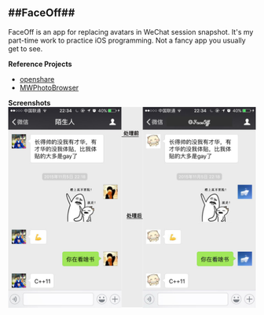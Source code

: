 ##FaceOff##
---
FaceOff is an app for replacing avatars in WeChat session snapshot. It's my part-time work to practice iOS programming. Not a fancy app you usually get to see.

**Reference Projects**
- [openshare](https://github.com/100apps/openshare)
- [MWPhotoBrowser](https://github.com/mwaterfall/MWPhotoBrowser)

**Screenshots**
![screenshot](https://raw.githubusercontent.com/zryfish/FaceOff/master/FaceOff/toturial-1.png)

